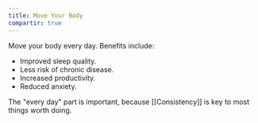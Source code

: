 ```yaml
---
title: Move Your Body
compartir: true
---
```

Move your body every day. Benefits include:

- Improved sleep quality.
- Less risk of chronic disease.
- Increased productivity.
- Reduced anxiety.

The "every day" part is important, because [[Consistency]] is key to most things worth doing.

